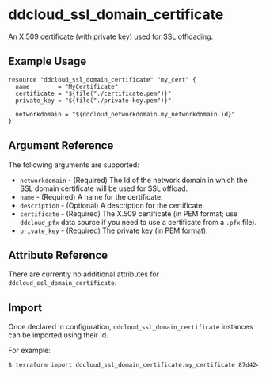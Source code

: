 # ddcloud\_ssl\_domain\_certificate

An X.509 certificate (with private key) used for SSL offloading.

## Example Usage

```
resource "ddcloud_ssl_domain_certificate" "my_cert" {
  name        = "MyCertificate"
  certificate = "${file("./certificate.pem")}"
  private_key = "${file("./private-key.pem")}"

  networkdomain = "${ddcloud_networkdomain.my_networkdomain.id}"
}
```

## Argument Reference

The following arguments are supported:

* `networkdomain` - (Required) The Id of the network domain in which the SSL domain certificate will be used for SSL offload.
* `name` - (Required) A name for the certificate.
* `description` - (Optional) A description for the certificate.
* `certificate` - (Required) The X.509 certificate (in PEM format; use `ddcloud_pfx` data source if you need to use a certificate from a `.pfx` file).
* `private_key` - (Required) The private key (in PEM format).

## Attribute Reference

There are currently no additional attributes for `ddcloud_ssl_domain_certificate`.

## Import

Once declared in configuration, `ddcloud_ssl_domain_certificate` instances can be imported using their Id.

For example:

```bash
$ terraform import ddcloud_ssl_domain_certificate.my_certificate 87d42402-6bec-494d-b365-31971e415bc4
```
